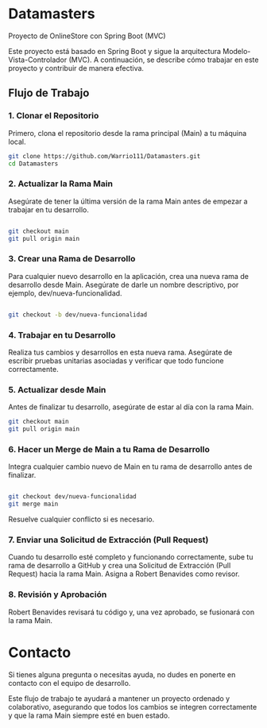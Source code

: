 # Datamasters

Proyecto de OnlineStore con Spring Boot (MVC)

Este proyecto está basado en Spring Boot y sigue la arquitectura Modelo-Vista-Controlador (MVC). A continuación, se describe cómo trabajar en este proyecto y contribuir de manera efectiva.

## Flujo de Trabajo

### 1. Clonar el Repositorio

Primero, clona el repositorio desde la rama principal (Main) a tu máquina local.

``` bash
git clone https://github.com/Warrio111/Datamasters.git
cd Datamasters
```
### 2. Actualizar la Rama Main
Asegúrate de tener la última versión de la rama Main antes de empezar a trabajar en tu desarrollo.

```bash

git checkout main
git pull origin main
```
### 3. Crear una Rama de Desarrollo
Para cualquier nuevo desarrollo en la aplicación, crea una nueva rama de desarrollo desde Main. Asegúrate de darle un nombre descriptivo, por ejemplo, dev/nueva-funcionalidad.

```bash

git checkout -b dev/nueva-funcionalidad
```
### 4. Trabajar en tu Desarrollo
Realiza tus cambios y desarrollos en esta nueva rama. Asegúrate de escribir pruebas unitarias asociadas y verificar que todo funcione correctamente.

### 5. Actualizar desde Main
Antes de finalizar tu desarrollo, asegúrate de estar al día con la rama Main.

```bash
git checkout main
git pull origin main
```
### 6. Hacer un Merge de Main a tu Rama de Desarrollo
Integra cualquier cambio nuevo de Main en tu rama de desarrollo antes de finalizar.

```bash

git checkout dev/nueva-funcionalidad
git merge main
```
Resuelve cualquier conflicto si es necesario.

### 7. Enviar una Solicitud de Extracción (Pull Request)
Cuando tu desarrollo esté completo y funcionando correctamente, sube tu rama de desarrollo a GitHub y crea una Solicitud de Extracción (Pull Request) hacia la rama Main. Asigna a Robert Benavides como revisor.

### 8. Revisión y Aprobación
Robert Benavides revisará tu código y, una vez aprobado, se fusionará con la rama Main.

# Contacto
Si tienes alguna pregunta o necesitas ayuda, no dudes en ponerte en contacto con el equipo de desarrollo.

Este flujo de trabajo te ayudará a mantener un proyecto ordenado y colaborativo, asegurando que todos los cambios se integren correctamente y que la rama Main siempre esté en buen estado.
